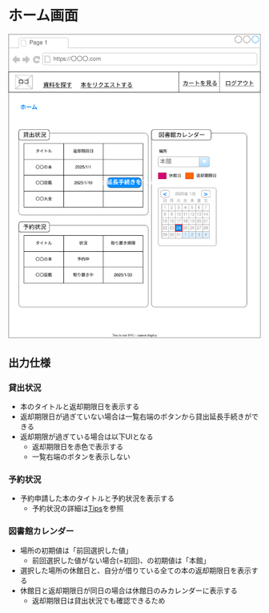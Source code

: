 # ホーム画面

![](./ui.drawio.svg)

## 出力仕様

### 貸出状況

- 本のタイトルと返却期限日を表示する
- 返却期限日が過ぎていない場合は一覧右端のボタンから貸出延長手続きができる
- 返却期限が過ぎている場合は以下UIとなる
  - 返却期限日を赤色で表示する
  - 一覧右端のボタンを表示しない

### 予約状況

- 予約申請した本のタイトルと予約状況を表示する
  - 予約状況の詳細は[Tips](/Tips/)を参照

### 図書館カレンダー

- 場所の初期値は「前回選択した値」
  - 前回選択した値がない場合(=初回)、の初期値は「本館」
- 選択した場所の休館日と、自分が借りている全ての本の返却期限日を表示する
- 休館日と返却期限日が同日の場合は休館日のみカレンダーに表示する
  - 返却期限日は貸出状況でも確認できるため
